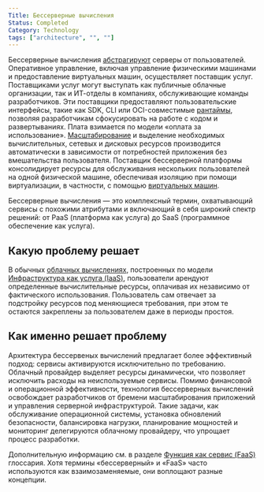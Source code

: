 ```yaml
---
Title: Бессерверные вычисления
Status: Completed
Category: Technology
tags: ["architecture", "", ""]
---
```


Бессерверные вычисления [абстрагируют](/ru/abstraction/) серверы от пользователей.
Оперативное управление, включая управление физическими машинами и предоставление виртуальных машин, осуществляет поставщик услуг.
Поставщиками услуг могут выступать как публичные облачные организации, так и ИТ-отделы в компаниях, обслуживающие команды разработчиков.
Эти поставщики предоставляют пользовательские интерфейсы, такие как SDK, CLI или OCI-совместимые [рантаймы](/ru/runtime/), позволяя разработчикам сфокусировать на работе с кодом и развертываниях.
Плата взимается по модели «оплата за использование».
[Масштабирование](/ru/scalability/) и выделение необходимых вычислительных, сетевых и дисковых ресурсов производится автоматически в зависимости от потребностей приложения без вмешательства пользователя.
Поставщик бессерверной платформы консолидирует ресурсы для обслуживания нескольких пользователей на одной физической машине, обеспечивая изоляцию при помощи виртуализации, в частности, с помощью [виртуальных машин](/ru/virtual-machine/).

Бессерверные вычисления — это комплексный термин, охватывающий сервисы с похожими атрибутами и включающий в себя широкий спектр решений: от PaaS (платформа как услуга) до SaaS (программное обеспечение как услуга).

## Какую проблему решает

В обычных [облачных вычислениях](/ru/cloud-computing/), построенных по модели [Инфраструктура как услуга (IaaS)](/ru/infrastructure-as-a-service/), пользователи арендуют определенные вычислительные ресурсы, оплачивая их независимо от фактического использования.
Пользователь сам отвечает за подстройку ресурсов под меняющиеся требования, при этом те остаются закреплены за пользователем даже в периоды простоя.

## Как именно решает проблему

Архитектура бессервеных вычислений предлагает более эффективный подход: сервисы активируются исключительно по требованию.
Облачный провайдер выделяет ресурсы динамически, что позволяет исключить расходы на неиспользуемые сервисы.
Помимо финансовой и операционной эффективности, технология бессерверных вычислений освобождает разработчиков от бремени масштабирования приложений и управления серверной инфраструктурой.
Такие задачи, как обслуживание операционной системы, установка обновлений безопасности, балансировка нагрузки, планирование мощностей и мониторинг делегируются облачному провайдеру, что упрощает процесс разработки.

Дополнительную информацию см. в разделе [Функция как сервис (FaaS)](/ru/function-as-a-service/) глоссария.
Хотя термины «бессерверный» и «FaaS» часто используются как взаимозаменяемые, они воплощают разные концепции.
